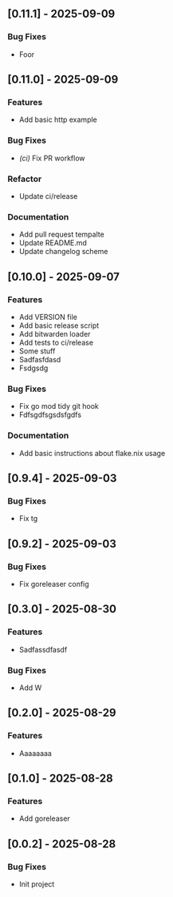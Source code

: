 
## [0.11.1] - 2025-09-09

### Bug Fixes

- Foor
## [0.11.0] - 2025-09-09

### Features

- Add basic http example

### Bug Fixes

- *(ci)* Fix PR workflow

### Refactor

- Update ci/release

### Documentation

- Add pull request tempalte
- Update README.md
- Update changelog scheme
## [0.10.0] - 2025-09-07

### Features

- Add VERSION file
- Add basic release script
- Add bitwarden loader
- Add tests to ci/release
- Some stuff
- Sadfasfdasd
- Fsdgsdg

### Bug Fixes

- Fix go mod tidy git hook
- Fdfsgdfsgsdsfgdfs

### Documentation

- Add basic instructions about flake.nix usage
## [0.9.4] - 2025-09-03

### Bug Fixes

- Fix tg
## [0.9.2] - 2025-09-03

### Bug Fixes

- Fix goreleaser config
## [0.3.0] - 2025-08-30

### Features

- Sadfassdfasdf

### Bug Fixes

- Add W
## [0.2.0] - 2025-08-29

### Features

- Aaaaaaaa
## [0.1.0] - 2025-08-28

### Features

- Add goreleaser
## [0.0.2] - 2025-08-28

### Bug Fixes

- Init project
